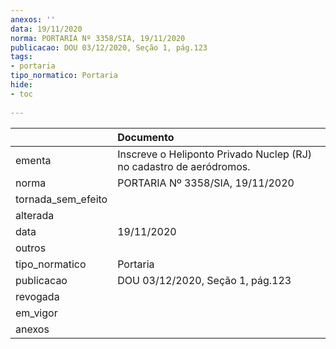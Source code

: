 ```yaml
---
anexos: ''
data: 19/11/2020
norma: PORTARIA Nº 3358/SIA, 19/11/2020
publicacao: DOU 03/12/2020, Seção 1, pág.123
tags:
- portaria
tipo_normatico: Portaria
hide: 
- toc 
 
---
```


|                    | Documento                                                           |
|:-------------------|:--------------------------------------------------------------------|
| ementa             | Inscreve o Heliponto Privado Nuclep (RJ) no cadastro de aeródromos. |
| norma              | PORTARIA Nº 3358/SIA, 19/11/2020                                    |
| tornada_sem_efeito |                                                                     |
| alterada           |                                                                     |
| data               | 19/11/2020                                                          |
| outros             |                                                                     |
| tipo_normatico     | Portaria                                                            |
| publicacao         | DOU 03/12/2020, Seção 1, pág.123                                    |
| revogada           |                                                                     |
| em_vigor           |                                                                     |
| anexos             |                                                                     |
